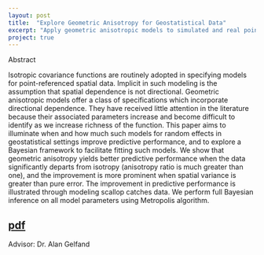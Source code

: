 ```yaml
---
layout: post
title:  "Explore Geometric Anisotropy for Geostatistical Data"
excerpt: "Apply geometric anisotropic models to simulated and real point referenced spatial datasets."
project: true
---
```


Abstract

Isotropic covariance functions are routinely adopted in specifying models for point-referenced spatial data. Implicit in such modeling is the assumption that spatial dependence is not directional. Geometric anisotropic models offer a class of specifications which incorporate directional dependence. They have received little attention in the literature because their associated parameters increase and become difficult to identify as we increase richness of the function. This paper aims to illuminate when and how much such models for random effects in geostatistical settings improve predictive performance, and to explore a Bayesian framework to facilitate fitting such models. We show that geometric anisotropy yields better predictive performance when the data significantly departs from isotropy (anisotropy ratio is much greater than one), and the improvement is more prominent when spatial variance is greater than pure error. The improvement in predictive performance is illustrated through modeling scallop catches data. We perform full Bayesian inference on all model parameters using Metropolis algorithm.

## [pdf](http://angieshen6.github.io/website/assets/docs/anisotropy.pdf)

Advisor: Dr. Alan Gelfand